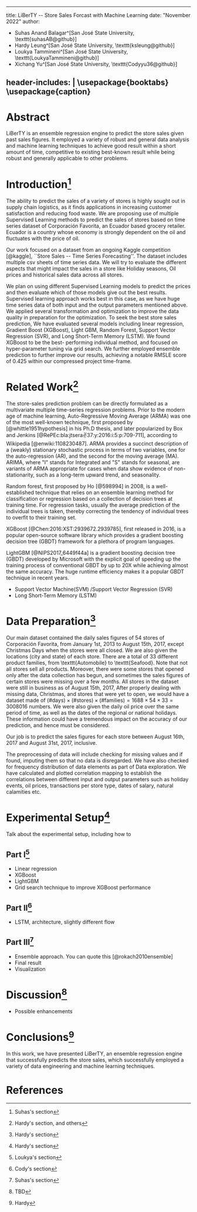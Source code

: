 
---
title: LiBerTY -- Store Sales Forcast with Machine Learning
date: "November 2022"
author:
  - Suhas Anand Balagar^[San José State University, \texttt{suhasAB@github}]
  - Hardy Leung^[San José State University, \texttt{ksleung@github}]
  - Loukya Tammineni^[San José State University, \texttt{LoukyaTammineni@github}]
  - Xichang Yu^[San José State University, \texttt{Codyyu36@github}]

header-includes: |
  \usepackage{booktabs}
  \usepackage{caption}
---

# Abstract

LiBerTY is an ensemble regression engine to predict the store sales
given past sales figures. It employed a variety of robust and general
data analysis and machine learning techniques to achieve good result
within a short amount of time, competitive to existing best-known
result while being robust and generally applicable to other problems.

# Introduction[^1]
[^1]: Suhas's section

The ability to predict the sales of a variety of stores is highly sought
out in supply chain logistics, as it finds applications in increasing
customer satisfaction and reducing food waste.  We are proposing use of
multiple Supervised Learning methods to predict the sales of stores based on
time series dataset of Corporación Favorita, an Ecuador based grocery retailer. Ecuador is a country whose economy is strongly dependent on the oil and
fluctuates with the price of oil.

Our work focused on a dataset from an ongoing Kaggle competition [@kaggle],
``Store Sales -- Time Series Forecasting''. The dataset includes multiple
csv sheets of time series data. We will try to evaluate the different
aspects that might impact the sales in a store like Holiday seasons,
Oil prices and historical sales data across all stores.

We plan on using different Supervised Learning models to predict
the prices and then evaluate which of those models give out the best
results. Supervised learning approach works best in this case, as we
have huge time series data of both input and the output parameters
mentioned above. We applied several transformation and optimization to
improve the data quality in preparation for the optimization.
To seek the best store sales prediction, We have evaluated 
several models including linear regression, 
Gradient Boost (XGBoost), Light GBM,
Random Forest, Support Vector Regression (SVR),
and Long Short-Term Memory (LSTM). We found XGBoost to be the best-
performing individual method, and focused on hyper-parameter tuning
via grid search. We further employed ensemble prediction to further
improve our results, achieving a notable RMSLE score of 0.425 within our
compressed project time-frame.

# Related Work[^2]
[^2]: Hardy's section, and others

The store-sales prediction problem can be directly
formulated as a multivariate
multiple time-series regression problems. Prior to the
modern age of machine learning, Auto-Regressive Moving Average (ARMA)
was one of the most well-known technique, first proposed by
[@whittle1951hypothesis] in his Ph.D thesis, and later popularized by
Box and Jenkins [@RePEc:bla:jtsera:v:37:y:2016:i:5:p:709-711],
according to Wikipedia
[@enwiki:1108230487].
ARMA provides a succinct
description of a (weakly) stationary stochastic process in terms of
two variables, one for the auto-regression (AR), and the second for
the moving average (MA). ARIMA, where "I" stands for Integrated and
"S" stands for seasonal, are variants of ARMA
appropriate for cases when data show evidence of non-stationarity, such
as a long-term upward trend, and seasonality.

Random forest, first proposed by
Ho [@598994] in 2008, is a well-established technique that relies on
an ensemble learning method for classification or regression
based on a collection of decision trees at training time.
For regression tasks, usually the average prediction of the individual trees
is taken, thereby correcting the tendency of individual trees to
overfit to their training set.

XGBoost 
[@Chen:2016:XST:2939672.2939785], first released in 2016,
is a popular open-source software library which provides a gradient
boosting decision tree (GBDT) framework for a plethora of program languages.

LightGBM [@NIPS2017_6449f44a]
is a gradient boosting decision tree (GBDT) developed by Microsoft with
the explicit goal of speeding up the training process of conventional 
GBDT by up to 20X while achieving almost the same accuracy. The huge
runtime efficiency makes it a popular GBDT technique in recent years.

- Support Vector Machine(SVM) /Support Vector Regression (SVR)
- Long Short-Term Memory (LSTM)

# Data Preparation[^3]
[^3]:Hardy's section

Our main dataset contained the daily sales figures of 54 stores of
Corporación Favorita,
from January 1st, 2013 to August 15th, 2017, except Christmas Days when
the stores were all closed. We are also given the locations (city and state)
of each store.  There are a total of 33 different
product families, from \texttt{Automobile} to \texttt{Seafood}. Note that
not all stores sell all products. Moreover, there were some stores that
opened only after the data collection has begun, and sometimes the sales
figures of certain stores were missing over a few months. All stores in the
dataset were still in business as of August 15th, 2017,
After properly dealing with missing data, Christmas, and
stores that were yet to open, we would have a dataset made of
$(\text{\#days}) \times (\text{\#stores}) \times (\text{\#families)} = 1688 \times 54 \times 33 = 3008016$ numbers.
We were also given the daily oil price over the same period of time, as well
as the dates of the regional or national holidays. These information  could
have a tremendous impact on the accuracy of our prediction, and hence must be
considered.

Our job is to predict the sales figures for each store between August 16th,
2017 and August 31st, 2017, inclusive.

The preprocessing of data will include checking for missing values and
if found, imputing them so that no data is disregarded.
We have also checked for frequency distribution of data elements as part
of Data exploration. We have calculated and plotted correlation mapping to
establish the correlations between different input and output parameters
such as holiday events, oil prices, transactions per store type,
dates of salary, natural calamities etc.

# Experimental Setup[^4]
[^4]: Hardy's section

Talk about the experimental setup, including how to 

## Part I[^5]
[^5]: Loukya's section

- Linear regression
- XGBoost
- LightGBM
- Grid search technique to improve XGBoost performance

## Part II[^6]
[^6]: Cody's section

- LSTM, architecture, slightly different flow

## Part III[^7]
[^7]: Suhas's section

- Ensemble approach. You can quote this [@rokach2010ensemble]
- Final result
- Visualization

# Discussion[^8]
[^8]: TBD

- Possible enhancements

# Conclusions[^9]
[^9]: Hardy

In this work, we have presented LiBerTY, an ensemble regression engine
that successfully predicts the store sales, which successfully
employed a variety of data
engineering and machine learning techniques.

# References
